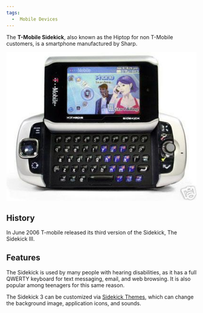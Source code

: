 ```yaml
---
tags:
  -  Mobile Devices
---
```

The **T-Mobile Sidekick**, also known as the Hiptop for non T-Mobile
customers, is a smartphone manufactured by Sharp.

<img src="../assets/images/sidekick.jpg"
title="sidekick" width="550"
alt="sidekick" />

## History

In June 2006 T-mobile released its third version of the Sidekick, The
Sidekick III.

## Features

The Sidekick is used by many people with hearing disabilities, as it has
a full QWERTY keyboard for text messaging, email, and web browsing. It
is also popular among teenagers for this same reason.

The Sidekick 3 can be customized via [Sidekick
Themes](http://www.sk3-themes.com), which can change the background
image, application icons, and sounds.

